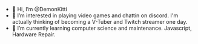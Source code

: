 - 👋 Hi, I’m @DemonKitti
- 👀 I’m interested in playing video games and chattin on discord. I'm actually thinking of becoming a V-Tuber and Twitch streamer one day.
- 🌱 I’m currently learning computer science and maintenance. Javascript, Hardware Repair.

<!---
DemonKitti/DemonKitti is a ✨ special ✨ repository because its `README.md` (this file) appears on your GitHub profile.
You can click the Preview link to take a look at your changes.
--->
